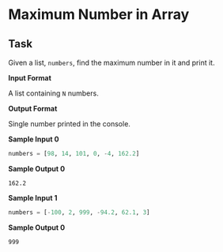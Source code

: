 # Maximum Number in Array

## Task

Given a list, `numbers`, find the maximum number in it and print it.

**Input Format**

A list containing `N` numbers.

**Output Format**

Single number printed in the console.

**Sample Input 0**

```python
numbers = [98, 14, 101, 0, -4, 162.2]
```

**Sample Output 0**

```
162.2
```

**Sample Input 1**

```python
numbers = [-100, 2, 999, -94.2, 62.1, 3]
```

**Sample Output 0**

```
999
```
